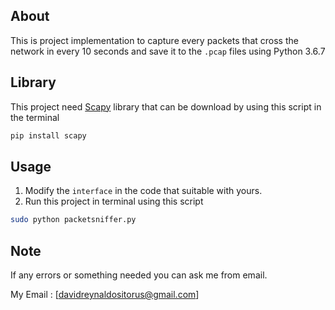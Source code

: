 ## About
This is project implementation to capture every packets that cross the network in every 10 seconds and save it to the ```.pcap``` files using Python 3.6.7

## Library
This project need [Scapy](https://pypi.org/project/scapy/) library that  can be download by using this script in the terminal
```bash
pip install scapy
```

## Usage
1. Modify the ```interface``` in the code that suitable with yours.
2. Run this project in terminal using this script

```bash
sudo python packetsniffer.py
```

## Note
If any errors or something needed you can ask me from email.

My Email : [davidreynaldositorus@gmail.com]
